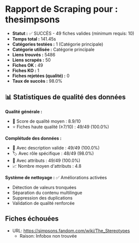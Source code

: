 # Rapport de Scraping pour : thesimpsons
- **Statut :** ✅ SUCCÈS - 49 fiches valides (minimum requis: 10)
- **Temps total :** 141.45s
- **Catégories testées :** 1 (Catégorie principale)
- **Catégorie utilisée :** Catégorie principale
- **Liens trouvés :** 5486
- **Liens scrapés :** 50
- **Fiches OK :** 49
- **Fiches KO :** 1
- **Fiches rejetées (qualité) :** 0
- **Taux de succès :** 98.0%

## 📊 Statistiques de qualité des données

**Qualité générale :**
- 🎯 Score de qualité moyen : 8.9/10
- ⭐ Fiches haute qualité (≥7/10) : 49/49 (100.0%)

**Complétude des données :**
- 📝 Avec description valide : 49/49 (100.0%)
- 🏷️ Avec rôle spécifique : 48/49 (98.0%)
- 🔖 Avec attributs : 49/49 (100.0%)
- 📈 Nombre moyen d'attributs : 4.8

**Système de nettoyage :** ✅ Améliorations activées
- Détection de valeurs tronquées
- Séparation du contenu multilingue  
- Suppression des duplications
- Validation de qualité renforcée

## Fiches échouées
- URL: https://simpsons.fandom.com/wiki/The_Stereotypes
  - Raison: Infobox non trouvée
